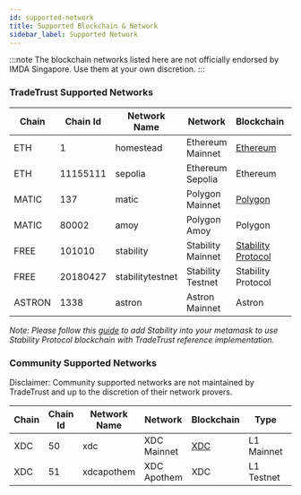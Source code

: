 ```yaml
---
id: supported-network
title: Supported Blockchain & Network
sidebar_label: Supported Network
---
```


:::note
The blockchain networks listed here are not officially endorsed by IMDA Singapore. Use them at your own discretion.
:::

### TradeTrust Supported Networks

| Chain  | Chain Id | Network Name     | Network           | Blockchain                                           | Type       | Status |
| ------ | -------- | ---------------- | ----------------- | ---------------------------------------------------- | ---------- | ------ |
| ETH    | 1        | homestead        | Ethereum Mainnet  | [Ethereum](https://ethereum.org/)                    | L1 Mainnet | Active |
| ETH    | 11155111 | sepolia          | Ethereum Sepolia  | Ethereum                                             | L1 Testnet | Active |
| MATIC  | 137      | matic            | Polygon Mainnet   | [Polygon](https://polygon.technology/)               | L2 Mainnet | Active |
| MATIC  | 80002    | amoy             | Polygon Amoy      | Polygon                                              | L2 Testnet | Active |
| FREE   | 101010   | stability        | Stability Mainnet | [Stability Protocol](https://stabilityprotocol.com/) | -          | Active |
| FREE   | 20180427 | stabilitytestnet | Stability Testnet | Stability Protocol                                   | -          | Active |
| ASTRON | 1338     | astron           | Astron Mainnet    | Astron                                               | L2 Mainnet | Active |

_Note: Please follow this [guide](/docs/4.x/topics/advanced/additional-network-metamask-guide#sign-up-for-a-stability-protocols-api-key) to add Stability into your metamask to use Stability Protocol blockchain with TradeTrust reference implementation._

### Community Supported Networks

Disclaimer: Community supported networks are not maintained by TradeTrust and up to the discretion of their network provers.

| Chain | Chain Id | Network Name | Network     | Blockchain              | Type       | Status |
| ----- | -------- | ------------ | ----------- | ----------------------- | ---------- | ------ |
| XDC   | 50       | xdc          | XDC Mainnet | [XDC](https://xdc.org/) | L1 Mainnet | Active |
| XDC   | 51       | xdcapothem   | XDC Apothem | XDC                     | L1 Testnet | Active |
